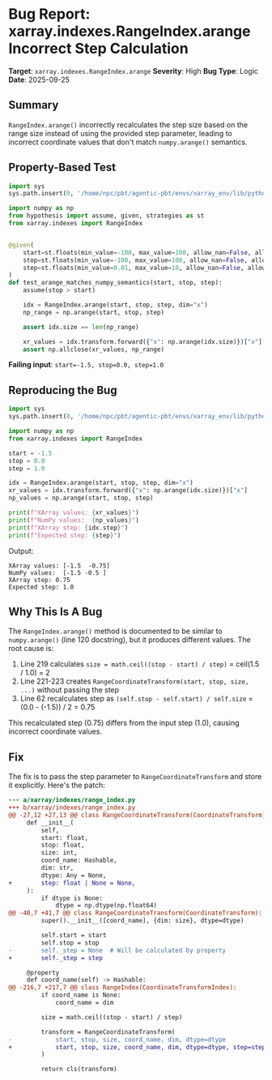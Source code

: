 # Bug Report: xarray.indexes.RangeIndex.arange Incorrect Step Calculation

**Target**: `xarray.indexes.RangeIndex.arange`
**Severity**: High
**Bug Type**: Logic
**Date**: 2025-09-25

## Summary

`RangeIndex.arange()` incorrectly recalculates the step size based on the range size instead of using the provided step parameter, leading to incorrect coordinate values that don't match `numpy.arange()` semantics.

## Property-Based Test

```python
import sys
sys.path.insert(0, '/home/npc/pbt/agentic-pbt/envs/xarray_env/lib/python3.13/site-packages')

import numpy as np
from hypothesis import assume, given, strategies as st
from xarray.indexes import RangeIndex


@given(
    start=st.floats(min_value=-100, max_value=100, allow_nan=False, allow_infinity=False),
    stop=st.floats(min_value=-100, max_value=100, allow_nan=False, allow_infinity=False),
    step=st.floats(min_value=0.01, max_value=10, allow_nan=False, allow_infinity=False),
)
def test_arange_matches_numpy_semantics(start, stop, step):
    assume(stop > start)

    idx = RangeIndex.arange(start, stop, step, dim="x")
    np_range = np.arange(start, stop, step)

    assert idx.size == len(np_range)

    xr_values = idx.transform.forward({"x": np.arange(idx.size)})["x"]
    assert np.allclose(xr_values, np_range)
```

**Failing input**: `start=-1.5, stop=0.0, step=1.0`

## Reproducing the Bug

```python
import sys
sys.path.insert(0, '/home/npc/pbt/agentic-pbt/envs/xarray_env/lib/python3.13/site-packages')

import numpy as np
from xarray.indexes import RangeIndex

start = -1.5
stop = 0.0
step = 1.0

idx = RangeIndex.arange(start, stop, step, dim="x")
xr_values = idx.transform.forward({"x": np.arange(idx.size)})["x"]
np_values = np.arange(start, stop, step)

print(f"XArray values: {xr_values}")
print(f"NumPy values:  {np_values}")
print(f"XArray step: {idx.step}")
print(f"Expected step: {step}")
```

Output:
```
XArray values: [-1.5  -0.75]
NumPy values:  [-1.5 -0.5 ]
XArray step: 0.75
Expected step: 1.0
```

## Why This Is A Bug

The `RangeIndex.arange()` method is documented to be similar to `numpy.arange()` (line 120 docstring), but it produces different values. The root cause is:

1. Line 219 calculates `size = math.ceil((stop - start) / step)` = ceil(1.5 / 1.0) = 2
2. Line 221-223 creates `RangeCoordinateTransform(start, stop, size, ...)` without passing the step
3. Line 62 recalculates step as `(self.stop - self.start) / self.size` = (0.0 - (-1.5)) / 2 = 0.75

This recalculated step (0.75) differs from the input step (1.0), causing incorrect coordinate values.

## Fix

The fix is to pass the step parameter to `RangeCoordinateTransform` and store it explicitly. Here's the patch:

```diff
--- a/xarray/indexes/range_index.py
+++ b/xarray/indexes/range_index.py
@@ -27,12 +27,13 @@ class RangeCoordinateTransform(CoordinateTransform):
     def __init__(
         self,
         start: float,
         stop: float,
         size: int,
         coord_name: Hashable,
         dim: str,
         dtype: Any = None,
+        step: float | None = None,
     ):
         if dtype is None:
             dtype = np.dtype(np.float64)
@@ -40,7 +41,7 @@ class RangeCoordinateTransform(CoordinateTransform):
         super().__init__([coord_name], {dim: size}, dtype=dtype)

         self.start = start
         self.stop = stop
-        self._step = None  # Will be calculated by property
+        self._step = step

     @property
     def coord_name(self) -> Hashable:
@@ -216,7 +217,7 @@ class RangeIndex(CoordinateTransformIndex):
         if coord_name is None:
             coord_name = dim

         size = math.ceil((stop - start) / step)

         transform = RangeCoordinateTransform(
-            start, stop, size, coord_name, dim, dtype=dtype
+            start, stop, size, coord_name, dim, dtype=dtype, step=step
         )

         return cls(transform)
```
